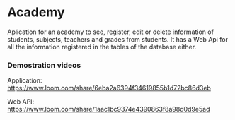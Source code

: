 # Academy

Aplication for an academy to see, register, edit or delete information of students, subjects, teachers and grades from students. It has a Web Api for all the information registered in the tables of the database either.

### Demostration videos

Application: https://www.loom.com/share/6eba2a6394f34619855b1d72bc86d3eb

Web API: https://www.loom.com/share/1aac1bc9374e4390863f8a98d0d9e5ad

